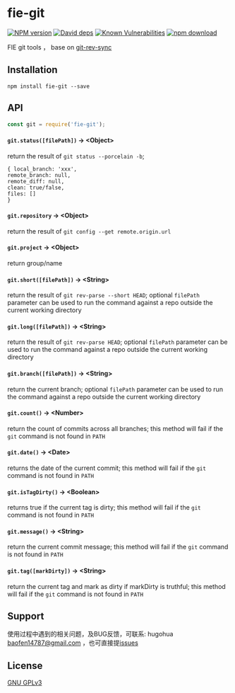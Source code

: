 # fie-git

[![NPM version][npm-image]][npm-url]
[![David deps][david-image]][david-url]
[![Known Vulnerabilities][snyk-image]][snyk-url]
[![npm download][download-image]][download-url]

[npm-image]: https://img.shields.io/npm/v/fie-utils.svg?style=flat-square
[npm-url]: https://npmjs.org/package/fie-utils
[david-image]: https://img.shields.io/david/cnpm/npminstall.svg?style=flat-square
[david-url]: https://david-dm.org/fieteam/fie-utils
[snyk-image]: https://snyk.io/test/npm/fie-utils/badge.svg?style=flat-square
[snyk-url]: https://snyk.io/test/npm/fie-utils
[download-image]: https://img.shields.io/npm/dm/fie-utils.svg?style=flat-square
[download-url]: https://npmjs.org/package/fie-utils

FIE git tools ， base on [git-rev-sync](https://www.npmjs.com/package/git-rev-sync)

## Installation

```
npm install fie-git --save
```

## API

``` js
const git = require('fie-git');
```

####  `git.status([filePath])` &rarr; &lt;Object&gt;

return the result of `git status --porcelain -b`;

```
{ local_branch: 'xxx',
remote_branch: null,
remote_diff: null,
clean: true/false,
files: []
}
```

#### `git.repository` &rarr; &lt;Object&gt;

return the result of `git config --get remote.origin.url`

#### `git.project` &rarr; &lt;Object&gt;

return group/name

#### `git.short([filePath])` &rarr; &lt;String&gt;

return the result of `git rev-parse --short HEAD`; optional `filePath` parameter can be used to run the command against a repo outside the current working directory

#### `git.long([filePath])` &rarr; &lt;String&gt;

return the result of `git rev-parse HEAD`; optional `filePath` parameter can be used to run the command against a repo outside the current working directory

#### `git.branch([filePath])` &rarr; &lt;String&gt;

return the current branch; optional `filePath` parameter can be used to run the command against a repo outside the current working directory

#### `git.count()` &rarr; &lt;Number&gt;

return the count of commits across all branches; this method will fail if the `git` command is not found in `PATH`

#### `git.date()` &rarr; &lt;Date&gt;

returns the date of the current commit; this method will fail if the `git` command is not found in `PATH`

#### `git.isTagDirty()` &rarr; &lt;Boolean&gt;

returns true if the current tag is dirty; this method will fail if the `git` command is not found in `PATH`

#### `git.message()` &rarr; &lt;String&gt;

return the current commit message; this method will fail if the `git` command is not found in `PATH`

#### `git.tag([markDirty])` &rarr; &lt;String&gt;

return the current tag and mark as dirty if markDirty is truthful; this method will fail if the `git` command is not found in `PATH`





## Support

使用过程中遇到的相关问题，及BUG反馈，可联系: hugohua <baofen14787@gmail.com> ，也可直接提[issues](https://github.com/fieteam/fie/issues/new)

## License

[GNU GPLv3](LICENSE)


